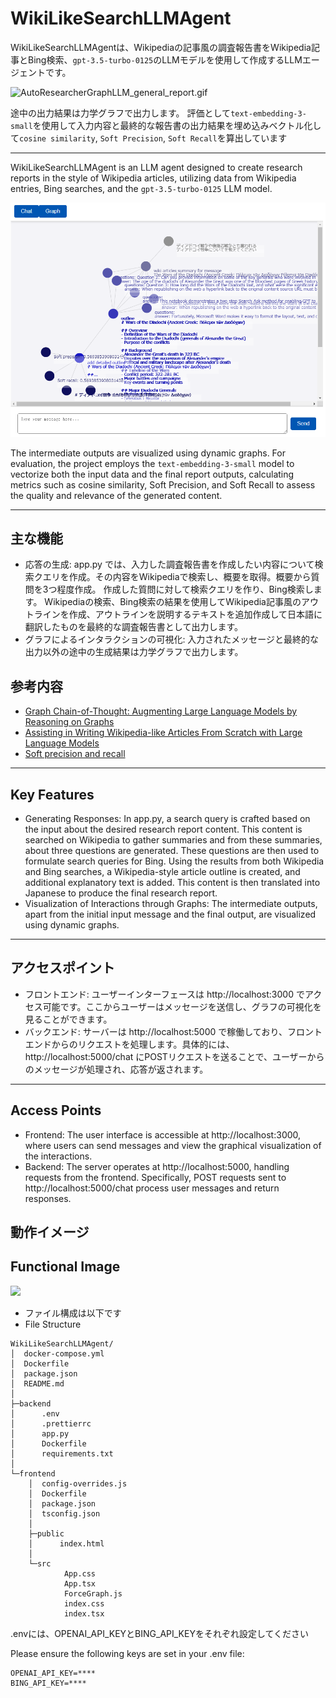 # WikiLikeSearchLLMAgent

WikiLikeSearchLLMAgentは、Wikipediaの記事風の調査報告書をWikipedia記事とBing検索、`gpt-3.5-turbo-0125`のLLMモデルを使用して作成するLLMエージェントです。

![AutoResearcherGraphLLM_general_report.gif](./AutoResearcherGraphLLM_general_report.gif)

途中の出力結果は力学グラフで出力します。
評価として`text-embedding-3-small`を使用して入力内容と最終的な報告書の出力結果を埋め込みベクトル化して`cosine similarity`, `Soft Precision`, `Soft Recall`を算出しています


---

WikiLikeSearchLLMAgent is an LLM agent designed to create research reports in the style of Wikipedia articles, utilizing data from Wikipedia entries, Bing searches, and the `gpt-3.5-turbo-0125` LLM model.

![AutoResearcherGraphLLM_general_report.PNG](./AutoResearcherGraphLLM_general_report.PNG)


The intermediate outputs are visualized using dynamic graphs. For evaluation, the project employs the `text-embedding-3-small` model to vectorize both the input data and the final report outputs, calculating metrics such as cosine similarity, Soft Precision, and Soft Recall to assess the quality and relevance of the generated content.

---

## 主な機能

- 応答の生成: app.py では、入力した調査報告書を作成したい内容について検索クエリを作成。その内容をWikipediaで検索し、概要を取得。概要から質問を3つ程度作成。
作成した質問に対して検索クエリを作り、Bing検索します。
Wikipediaの検索、Bing検索の結果を使用してWikipedia記事風のアウトラインを作成、アウトラインを説明するテキストを追加作成して日本語に翻訳したものを最終的な調査報告書として出力します。
- グラフによるインタラクションの可視化: 入力されたメッセージと最終的な出力以外の途中の生成結果は力学グラフで出力します。

## 参考内容

- [Graph Chain-of-Thought: Augmenting Large Language Models by Reasoning on Graphs](https://arxiv.org/abs/2404.07103)
- [Assisting in Writing Wikipedia-like Articles From Scratch with Large Language Models](https://arxiv.org/abs/2402.14207)
- [Soft precision and recall](https://www.sciencedirect.com/science/article/pii/S0167865523000296)

---

## Key Features

- Generating Responses: In app.py, a search query is crafted based on the input about the desired research report content. This content is searched on Wikipedia to gather summaries and from these summaries, about three questions are generated. These questions are then used to formulate search queries for Bing. Using the results from both Wikipedia and Bing searches, a Wikipedia-style article outline is created, and additional explanatory text is added. This content is then translated into Japanese to produce the final research report.
- Visualization of Interactions through Graphs: The intermediate outputs, apart from the initial input message and the final output, are visualized using dynamic graphs.

---


## アクセスポイント

- フロントエンド: ユーザーインターフェースは http://localhost:3000 でアクセス可能です。ここからユーザーはメッセージを送信し、グラフの可視化を見ることができます。
- バックエンド: サーバーは http://localhost:5000 で稼働しており、フロントエンドからのリクエストを処理します。具体的には、http://localhost:5000/chat にPOSTリクエストを送ることで、ユーザーからのメッセージが処理され、応答が返されます。

---

## Access Points

- Frontend: The user interface is accessible at http://localhost:3000, where users can send messages and view the graphical visualization of the interactions.
- Backend: The server operates at http://localhost:5000, handling requests from the frontend. Specifically, POST requests sent to http://localhost:5000/chat process user messages and return responses.

## 動作イメージ
## Functional Image

![](./EchoChatGraph.gif)


- ファイル構成は以下です
- File Structure

```
WikiLikeSearchLLMAgent/
│  docker-compose.yml
│  Dockerfile
│  package.json
│  README.md
│
├─backend
│      .env
│      .prettierrc
│      app.py
│      Dockerfile
│      requirements.txt
│
└─frontend
    │  config-overrides.js
    │  Dockerfile
    │  package.json
    │  tsconfig.json
    │
    ├─public
    │      index.html
    │
    └─src
            App.css
            App.tsx
            ForceGraph.js
            index.css
            index.tsx
```

.envには、OPENAI_API_KEYとBING_API_KEYをそれぞれ設定してください

Please ensure the following keys are set in your .env file:

```
OPENAI_API_KEY=****
BING_API_KEY=****
```
